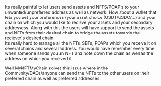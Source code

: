 
Its really painful to let users send assets and NFTS/POAP's to your unwanted/unpreferred address as well as network. How about a wallet that lets you set your preferences (your asset choice (USDT/USDC/...) and your chain on which you would like to recieve your assets and your secondary addressess. Along with this the users will have support to send the assets and NFTs from their desired chain to bridge the assets towards the reciever's desired chain.  
Its really hard to manage all the NFTs, SBTs, POAPs which you receive it on several chains and several address. You would have remember every time when someone sends you an NFT and note down the chain as well as the address on which you received it

Well MyNFTMyChain solves this issue where in the Community/DAOs/anyone can send the NFTs to the other users on their preferred chain as well as preferred addresses.
